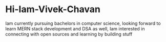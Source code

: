 # Hi-Iam-Vivek-Chavan
Iam currently pursuing bachelors in computer science, looking forward to learn MERN stack development and DSA as well, Iam interested in connecting with open sources and learning by building stuff
